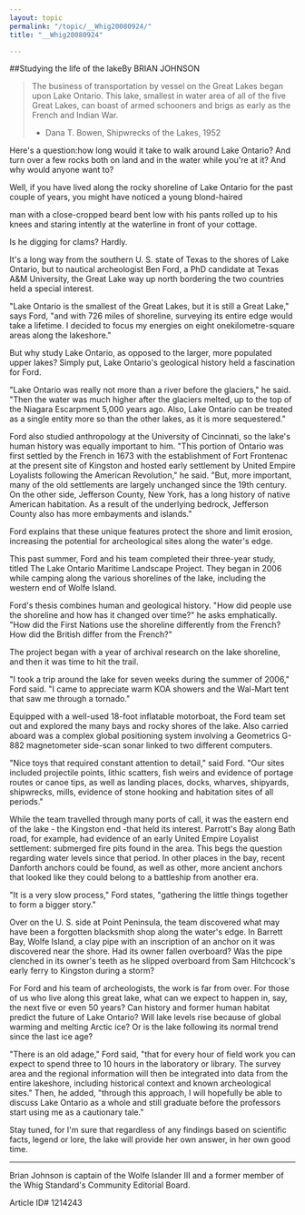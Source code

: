 ```yaml
---
layout: topic
permalink: "/topic/__Whig20080924/"
title: "__Whig20080924"

---
```


##Studying the life of the lakeBy BRIAN JOHNSON


<blockquote><p>
The business of transportation by vessel on the Great Lakes began upon Lake Ontario. This lake, smallest in water area of all of the five Great Lakes, can boast of armed schooners and brigs as early as the French and Indian War.

- Dana T. Bowen, Shipwrecks of the Lakes, 1952</p></blockquote>

Here's a question:how long would it take to walk around Lake Ontario? And turn over a few rocks both on land and in the water while you're at it? And why would anyone want to?

Well, if you have lived along the rocky shoreline of Lake Ontario for the past couple of years, you might have noticed a young blond-haired

man with a close-cropped beard bent low with his pants rolled up to his knees and staring intently at the waterline in front of your cottage.

Is he digging for clams? Hardly.

It's a long way from the southern U. S. state of Texas to the shores of Lake Ontario, but to nautical archeologist Ben Ford, a PhD candidate at Texas A&M University, the Great Lake way up north bordering the two countries held a special interest.

"Lake Ontario is the smallest of the Great Lakes, but it is still a Great Lake," says Ford, "and with 726 miles of shoreline, surveying its entire edge would take a lifetime. I decided to focus my energies on eight onekilometre-square areas along the lakeshore."

But why study Lake Ontario, as opposed to the larger, more populated upper lakes? Simply put, Lake Ontario's geological history held a fascination for Ford.

"Lake Ontario was really not more than a river before the glaciers," he said. "Then the water was much higher after the glaciers melted, up to the top of the Niagara Escarpment 5,000 years ago. Also, Lake Ontario can be treated as a single entity more so than the other lakes, as it is more sequestered."

Ford also studied anthropology at the University of Cincinnati, so the lake's human history was equally important to him. "This portion of Ontario was first settled by the French in 1673 with the establishment of Fort Frontenac at the present site of Kingston and hosted early settlement by United Empire Loyalists following the American Revolution," he said. "But, more important, many of the old settlements are largely unchanged since the 19th century. On the other side, Jefferson County, New York, has a long history of native American habitation. As a result of the underlying bedrock, Jefferson County also has more embayments and islands."

Ford explains that these unique features protect the shore and limit erosion, increasing the potential for archeological sites along the water's edge.

This past summer, Ford and his team completed their three-year study, titled The Lake Ontario Maritime Landscape Project. They began in 2006 while camping along the various shorelines of the lake, including the western end of Wolfe Island.

Ford's thesis combines human and geological history. "How did people use the shoreline and how has it changed over time?" he asks emphatically. "How did the First Nations use the shoreline differently from the French? How did the British differ from the French?"

The project began with a year of archival research on the lake shoreline, and then it was time to hit the trail.

"I took a trip around the lake for seven weeks during the summer of 2006," Ford said. "I came to appreciate warm KOA showers and the Wal-Mart tent that saw me through a tornado."

Equipped with a well-used 18-foot inflatable motorboat, the Ford team set out and explored the many bays and rocky shores of the lake. Also carried aboard was a complex global positioning system involving a Geometrics G-882 magnetometer side-scan sonar linked to two different computers.

"Nice toys that required constant attention to detail," said Ford. "Our sites included projectile points, lithic scatters, fish weirs and evidence of portage routes or canoe tips, as well as landing places, docks, wharves, shipyards, shipwrecks, mills, evidence of stone hooking and habitation sites of all periods."

While the team travelled through many ports of call, it was the eastern end of the lake - the Kingston end -that held its interest. Parrott's Bay along Bath road, for example, had evidence of an early United Empire Loyalist settlement: submerged fire pits found in the area. This begs the question regarding water levels since that period. In other places in the bay, recent Danforth anchors could be found, as well as other, more ancient anchors that looked like they could belong to a battleship from another era.

"It is a very slow process," Ford states, "gathering the little things together to form a bigger story."

Over on the U. S. side at Point Peninsula, the team discovered what may have been a forgotten blacksmith shop along the water's edge. In Barrett Bay, Wolfe Island, a clay pipe with an inscription of an anchor on it was discovered near the shore. Had its owner fallen overboard? Was the pipe clenched in its owner's teeth as he slipped overboard from Sam Hitchcock's early ferry to Kingston during a storm?

For Ford and his team of archeologists, the work is far from over. For those of us who live along this great lake, what can we expect to happen in, say, the next five or even 50 years? Can history and former human habitat predict the future of Lake Ontario? Will lake levels rise because of global warming and melting Arctic ice? Or is the lake following its normal trend since the last ice age?

"There is an old adage," Ford said, "that for every hour of field work you can expect to spend three to 10 hours in the laboratory or library. The survey area and the regional information will then be integrated into data from the entire lakeshore, including historical context and known archeological sites." Then, he added, "through this approach, I will hopefully be able to discuss Lake Ontario as a whole and still graduate before the professors start using me as a cautionary tale."

Stay tuned, for I'm sure that regardless of any findings based on scientific facts, legend or lore, the lake will provide her own answer, in her own good time.



<hr>

Brian Johnson is captain of the Wolfe Islander III and a former member of the Whig Standard's Community Editorial Board.

Article ID# 1214243

